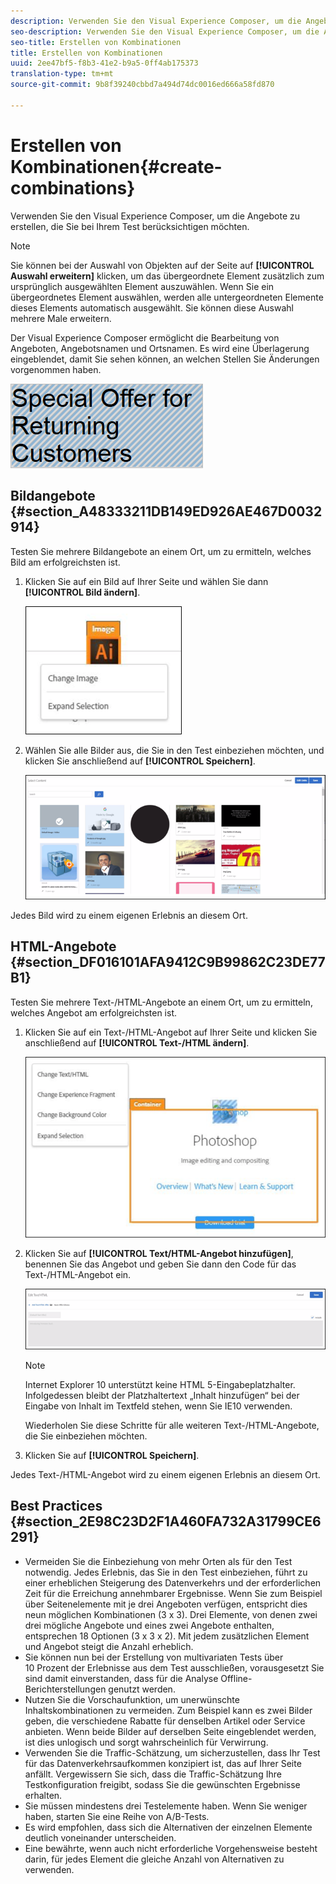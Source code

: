 ```yaml
---
description: Verwenden Sie den Visual Experience Composer, um die Angebote zu erstellen, die Sie bei Ihrem Test berücksichtigen möchten.
seo-description: Verwenden Sie den Visual Experience Composer, um die Angebote zu erstellen, die Sie bei Ihrem Test berücksichtigen möchten.
seo-title: Erstellen von Kombinationen
title: Erstellen von Kombinationen
uuid: 2ee47bf5-f8b3-41e2-b9a5-0ff4ab175373
translation-type: tm+mt
source-git-commit: 9b8f39240cbbd7a494d74dc0016ed666a58fd870

---
```



# Erstellen von Kombinationen{#create-combinations}

Verwenden Sie den Visual Experience Composer, um die Angebote zu erstellen, die Sie bei Ihrem Test berücksichtigen möchten.

>[!NOTE]
>
>Sie können bei der Auswahl von Objekten auf der Seite auf **[!UICONTROL Auswahl erweitern]** klicken, um das übergeordnete Element zusätzlich zum ursprünglich ausgewählten Element auszuwählen. Wenn Sie ein übergeordnetes Element auswählen, werden alle untergeordneten Elemente dieses Elements automatisch ausgewählt. Sie können diese Auswahl mehrere Male erweitern.

Der Visual Experience Composer ermöglicht die Bearbeitung von Angeboten, Angebotsnamen und Ortsnamen. Es wird eine Überlagerung eingeblendet, damit Sie sehen können, an welchen Stellen Sie Änderungen vorgenommen haben.

![](assets/overlay.png)

## Bildangebote   {#section_A48333211DB149ED926AE467D0032914}

Testen Sie mehrere Bildangebote an einem Ort, um zu ermitteln, welches Bild am erfolgreichsten ist.

1. Klicken Sie auf ein Bild auf Ihrer Seite und wählen Sie dann **[!UICONTROL Bild ändern]**.

   ![](assets/changeimage.png)

1. Wählen Sie alle Bilder aus, die Sie in den Test einbeziehen möchten, und klicken Sie anschließend auf **[!UICONTROL Speichern]**.

   ![](assets/addimage.png)

Jedes Bild wird zu einem eigenen Erlebnis an diesem Ort.

## HTML-Angebote   {#section_DF016101AFA9412C9B99862C23DE77B1}

Testen Sie mehrere Text-/HTML-Angebote an einem Ort, um zu ermitteln, welches Angebot am erfolgreichsten ist.

1. Klicken Sie auf ein Text-/HTML-Angebot auf Ihrer Seite und klicken Sie anschließend auf **[!UICONTROL Text-/HTML ändern]**.

   ![](assets/changehtml.png)

1. Klicken Sie auf **[!UICONTROL Text/HTML-Angebot hinzufügen]**, benennen Sie das Angebot und geben Sie dann den Code für das Text-/HTML-Angebot ein.

   ![](assets/editoffers.png)

   >[!NOTE]
   >
   >Internet Explorer 10 unterstützt keine HTML 5-Eingabeplatzhalter. Infolgedessen bleibt der Platzhaltertext „Inhalt hinzufügen“ bei der Eingabe von Inhalt im Textfeld stehen, wenn Sie IE10 verwenden.

   Wiederholen Sie diese Schritte für alle weiteren Text-/HTML-Angebote, die Sie einbeziehen möchten.

1. Klicken Sie auf **[!UICONTROL Speichern]**.

Jedes Text-/HTML-Angebot wird zu einem eigenen Erlebnis an diesem Ort.

## Best Practices {#section_2E98C23D2F1A460FA732A31799CE6291}

* Vermeiden Sie die Einbeziehung von mehr Orten als für den Test notwendig. Jedes Erlebnis, das Sie in den Test einbeziehen, führt zu einer erheblichen Steigerung des Datenverkehrs und der erforderlichen Zeit für die Erreichung annehmbarer Ergebnisse. Wenn Sie zum Beispiel über Seitenelemente mit je drei Angeboten verfügen, entspricht dies neun möglichen Kombinationen (3 x 3). Drei Elemente, von denen zwei drei mögliche Angebote und eines zwei Angebote enthalten, entsprechen 18 Optionen (3 x 3 x 2). Mit jedem zusätzlichen Element und Angebot steigt die Anzahl erheblich.
* Sie können nun bei der Erstellung von multivariaten Tests über 10 Prozent der Erlebnisse aus dem Test ausschließen, vorausgesetzt Sie sind damit einverstanden, dass für die Analyse Offline-Berichterstellungen genutzt werden.
* Nutzen Sie die Vorschaufunktion, um unerwünschte Inhaltskombinationen zu vermeiden. Zum Beispiel kann es zwei Bilder geben, die verschiedene Rabatte für denselben Artikel oder Service anbieten. Wenn beide Bilder auf derselben Seite eingeblendet werden, ist dies unlogisch und sorgt wahrscheinlich für Verwirrung.
* Verwenden Sie die Traffic-Schätzung, um sicherzustellen, dass Ihr Test für das Datenverkehrsaufkommen konzipiert ist, das auf Ihrer Seite anfällt. Vergewissern Sie sich, dass die Traffic-Schätzung Ihre Testkonfiguration freigibt, sodass Sie die gewünschten Ergebnisse erhalten.
* Sie müssen mindestens drei Testelemente haben. Wenn Sie weniger haben, starten Sie eine Reihe von  A/B-Tests.
* Es wird empfohlen, dass sich die Alternativen der einzelnen Elemente deutlich voneinander unterscheiden.
* Eine bewährte, wenn auch nicht erforderliche Vorgehensweise besteht darin, für jedes Element die gleiche Anzahl von Alternativen zu verwenden.

